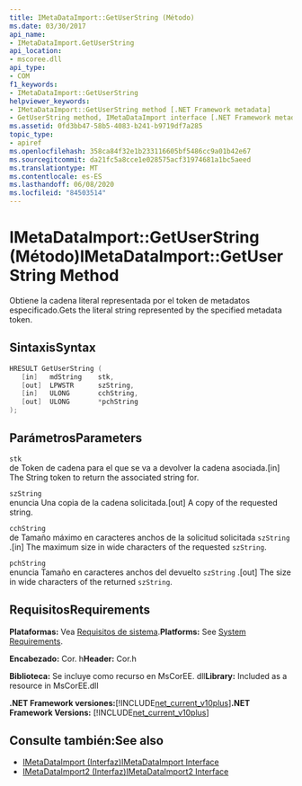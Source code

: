 ```yaml
---
title: IMetaDataImport::GetUserString (Método)
ms.date: 03/30/2017
api_name:
- IMetaDataImport.GetUserString
api_location:
- mscoree.dll
api_type:
- COM
f1_keywords:
- IMetaDataImport::GetUserString
helpviewer_keywords:
- IMetaDataImport::GetUserString method [.NET Framework metadata]
- GetUserString method, IMetaDataImport interface [.NET Framework metadata]
ms.assetid: 0fd3bb47-58b5-4083-b241-b9719df7a285
topic_type:
- apiref
ms.openlocfilehash: 358ca84f32e1b233116605bf5486cc9a01b42e67
ms.sourcegitcommit: da21fc5a8cce1e028575acf31974681a1bc5aeed
ms.translationtype: MT
ms.contentlocale: es-ES
ms.lasthandoff: 06/08/2020
ms.locfileid: "84503514"
---
```

# <a name="imetadataimportgetuserstring-method"></a><span data-ttu-id="edf3d-102">IMetaDataImport::GetUserString (Método)</span><span class="sxs-lookup"><span data-stu-id="edf3d-102">IMetaDataImport::GetUserString Method</span></span>
<span data-ttu-id="edf3d-103">Obtiene la cadena literal representada por el token de metadatos especificado.</span><span class="sxs-lookup"><span data-stu-id="edf3d-103">Gets the literal string represented by the specified metadata token.</span></span>  
  
## <a name="syntax"></a><span data-ttu-id="edf3d-104">Sintaxis</span><span class="sxs-lookup"><span data-stu-id="edf3d-104">Syntax</span></span>  
  
```cpp  
HRESULT GetUserString (  
   [in]   mdString    stk,  
   [out]  LPWSTR      szString,  
   [in]   ULONG       cchString,  
   [out]  ULONG       *pchString  
);  
```  
  
## <a name="parameters"></a><span data-ttu-id="edf3d-105">Parámetros</span><span class="sxs-lookup"><span data-stu-id="edf3d-105">Parameters</span></span>  
 `stk`  
 <span data-ttu-id="edf3d-106">de Token de cadena para el que se va a devolver la cadena asociada.</span><span class="sxs-lookup"><span data-stu-id="edf3d-106">[in] The String token to return the associated string for.</span></span>  
  
 `szString`  
 <span data-ttu-id="edf3d-107">enuncia Una copia de la cadena solicitada.</span><span class="sxs-lookup"><span data-stu-id="edf3d-107">[out] A copy of the requested string.</span></span>  
  
 `cchString`  
 <span data-ttu-id="edf3d-108">de Tamaño máximo en caracteres anchos de la solicitud solicitada `szString` .</span><span class="sxs-lookup"><span data-stu-id="edf3d-108">[in] The maximum size in wide characters of the requested `szString`.</span></span>  
  
 `pchString`  
 <span data-ttu-id="edf3d-109">enuncia Tamaño en caracteres anchos del devuelto `szString` .</span><span class="sxs-lookup"><span data-stu-id="edf3d-109">[out] The size in wide characters of the returned `szString`.</span></span>  
  
## <a name="requirements"></a><span data-ttu-id="edf3d-110">Requisitos</span><span class="sxs-lookup"><span data-stu-id="edf3d-110">Requirements</span></span>  
 <span data-ttu-id="edf3d-111">**Plataformas:** Vea [Requisitos de sistema](../../get-started/system-requirements.md).</span><span class="sxs-lookup"><span data-stu-id="edf3d-111">**Platforms:** See [System Requirements](../../get-started/system-requirements.md).</span></span>  
  
 <span data-ttu-id="edf3d-112">**Encabezado:** Cor. h</span><span class="sxs-lookup"><span data-stu-id="edf3d-112">**Header:** Cor.h</span></span>  
  
 <span data-ttu-id="edf3d-113">**Biblioteca:** Se incluye como recurso en MsCorEE. dll</span><span class="sxs-lookup"><span data-stu-id="edf3d-113">**Library:** Included as a resource in MsCorEE.dll</span></span>  
  
 <span data-ttu-id="edf3d-114">**.NET Framework versiones:**[!INCLUDE[net_current_v10plus](../../../../includes/net-current-v10plus-md.md)]</span><span class="sxs-lookup"><span data-stu-id="edf3d-114">**.NET Framework Versions:** [!INCLUDE[net_current_v10plus](../../../../includes/net-current-v10plus-md.md)]</span></span>  
  
## <a name="see-also"></a><span data-ttu-id="edf3d-115">Consulte también:</span><span class="sxs-lookup"><span data-stu-id="edf3d-115">See also</span></span>

- [<span data-ttu-id="edf3d-116">IMetaDataImport (Interfaz)</span><span class="sxs-lookup"><span data-stu-id="edf3d-116">IMetaDataImport Interface</span></span>](imetadataimport-interface.md)
- [<span data-ttu-id="edf3d-117">IMetaDataImport2 (Interfaz)</span><span class="sxs-lookup"><span data-stu-id="edf3d-117">IMetaDataImport2 Interface</span></span>](imetadataimport2-interface.md)
